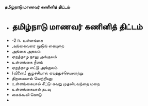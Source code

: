 **தமிழ்நாடு மாணவர் கணினித் திட்டம்**
- # தமிழ்நாடு மாணவர் கணினித் திட்டம்
- -2 n. உள்ளங்கை
- அங்கைவரை மூடுங் கையுறை
- அங்கை அகலம்
- ஏறத்தாழ நாலு அங்குலம்
- உள்ளங்கை நீளம்
- ஏறத்தாழ எட்டு அங்குலம்
- (வினை.) சூழ்ச்சியால் ஏய்த்துச்செயலாற்று
- திறமையால் வெற்றியுறு
- உள்ளங்கையால் சீட்டு-கவறு முதலியவற்றை மறை
- உள்ளங்கையால் தடவு
- கைக்கூலி கொடு
-

